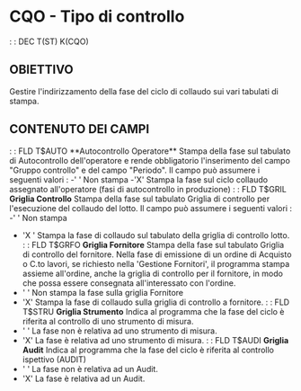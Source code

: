 # CQO - Tipo di controllo
 :  : DEC T(ST) K(CQO)
## OBIETTIVO
Gestire l'indirizzamento della fase del ciclo di collaudo sui vari tabulati di stampa.
## CONTENUTO DEI CAMPI
 :  : FLD T$AUTO **Autocontrollo Operatore**
Stampa della fase sul tabulato di Autocontrollo dell'operatore e rende obbligatorio l'inserimento del campo "Gruppo controllo" e del campo "Periodo". Il campo può assumere i seguenti valori : 
-' '  Non stampa
-'X'  Stampa la fase sul ciclo collaudo assegnato all'operatore (fasi di autocontrollo in produzione)
 :  : FLD T$GRIL **Griglia Controllo**
Stampa della fase sul tabulato Griglia di controllo per l'esecuzione del collaudo del lotto. Il campo può assumere i seguenti valori : 
-' '  Non stampa
- 'X '  Stampa la fase di collaudo sul tabulato della griglia di controllo lotto.
 :  : FLD T$GRFO **Griglia Fornitore**
Stampa della fase sul tabulato Griglia di controllo del fornitore. Nella fase di emissione di un ordine di Acquisto o C.to lavori, se richiesto nella 'Gestione Fornitori', il programma stampa assieme all'ordine, anche la griglia di controllo per il fornitore, in modo che possa essere consegnata all'interessato con l'ordine.
- ' '  Non stampa la fase sulla griglia Fornitore
- 'X'  Stampa la fase di collaudo sulla griglia di controllo a fornitore.
 :  : FLD T$STRU **Griglia Strumento**
Indica al programma che la fase del ciclo è riferita al controllo di uno strumento di misura.
- ' '  La fase non è relativa ad uno strumento di misura.
- 'X'  La fase è relativa ad uno strumento di misura.
 :  : FLD T$AUDI **Griglia Audit**
Indica al programma che la fase del ciclo è riferita al controllo ispettivo (AUDIT)
- ' '  La fase non è relativa ad un Audit.
- 'X'  La fase è relativa ad un Audit.

